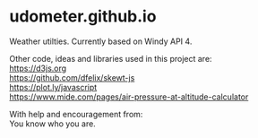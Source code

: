 # udometer.github.io
Weather utilties. Currently based on Windy API 4.  
  
Other code, ideas and libraries used in this project are:  
https://d3js.org  
https://github.com/dfelix/skewt-js  
https://plot.ly/javascript  
https://www.mide.com/pages/air-pressure-at-altitude-calculator  
  
With help and encouragement from:  
You know who you are.  
